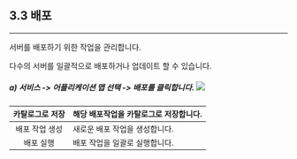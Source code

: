 ## 3.3 배포

---

서버를 배포하기 위한 작업을 관리합니다.

다수의 서버를 일괄적으로 배포하거나 업데이트 할 수 있습니다.

##### a\) 서비스 -&gt; 어플리케이션 맵 선택 -&gt; 배포를 클릭합니다. ![](/assets/카탈로그로저장.png)

| 카탈로그로 저장 | 해당 배포작업을 카탈로그로 저장합니다. |
| :---: | :--- |
| 배포 작업 생성 | 새로운 배포 작업을 생성합니다. |
| 배포 실행 | 배포 작업을 일괄로 실행합니다. |



